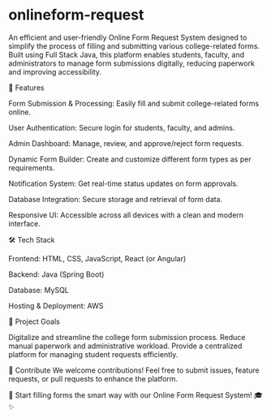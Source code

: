 # onlineform-request
An efficient and user-friendly Online Form Request System designed to simplify the process of filling and submitting various college-related forms. Built using Full Stack Java, this platform enables students, faculty, and administrators to manage form submissions digitally, reducing paperwork and improving accessibility.

🚀 Features

Form Submission & Processing: Easily fill and submit college-related forms online.

User Authentication: Secure login for students, faculty, and admins.

Admin Dashboard: Manage, review, and approve/reject form requests.

Dynamic Form Builder: Create and customize different form types as per requirements.

Notification System: Get real-time status updates on form approvals.

Database Integration: Secure storage and retrieval of form data.

Responsive UI: Accessible across all devices with a clean and modern interface.

🛠 Tech Stack

Frontend: HTML, CSS, JavaScript, React (or Angular)

Backend: Java (Spring Boot)

Database: MySQL 

Hosting & Deployment: AWS

🎯 Project Goals

Digitalize and streamline the college form submission process.
Reduce manual paperwork and administrative workload.
Provide a centralized platform for managing student requests efficiently.


🤝 Contribute
We welcome contributions! Feel free to submit issues, feature requests, or pull requests to enhance the platform.

📌 Start filling forms the smart way with our Online Form Request System! 🎓✨
